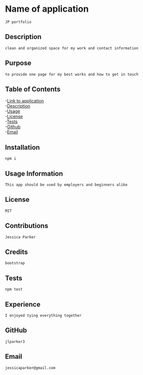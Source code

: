 
# Name of application
    JP portfolio 
##  Description
    clean and organized space for my work and contact information
## Purpose
    to provide one page for my best works and how to get in touch 

## Table of Contents
   -[Link to application](#name)<br>
   -[Description](#description)<br>
   -[Usage](#usage)<br>
   -[License](#license)<br>
   -[Tests](#test)<br>
   -[Github](#github)<br>
   -[Email](#email)<br>



## Installation
    npm i
## Usage Information
    This app should be used by employers and beginners alike
## License
    MIT   
## Contributions
    Jessica Parker
## Credits
    bootstrap
## Tests    
    npm test
## Experience 
    I enjoyed tying everything together
## GitHub
    jlparker3
## Email
    jessicaparker@gmail.com   
    